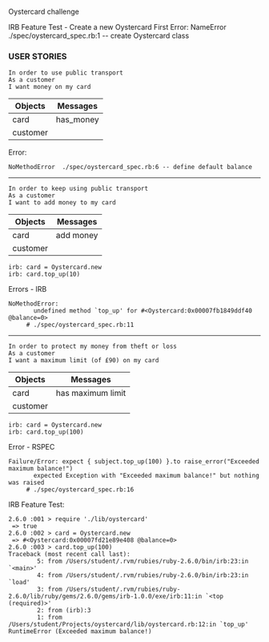 Oystercard challenge

IRB Feature Test - Create a new Oystercard
First Error:
NameError ./spec/oystercard_spec.rb:1 -- create Oystercard class

### USER STORIES

```
In order to use public transport
As a customer
I want money on my card
```
Objects | Messages
-|-
card  |  has_money
customer  |  

Error:
```
NoMethodError  ./spec/oystercard_spec.rb:6 -- define default balance
```
---

```
In order to keep using public transport
As a customer
I want to add money to my card
```
Objects | Messages
-|-
card  |  add money
customer  |

```
irb: card = Oystercard.new
irb: card.top_up(10)
```

Errors - IRB
```
NoMethodError:
       undefined method `top_up' for #<Oystercard:0x00007fb1849ddf40 @balance=0>
     # ./spec/oystercard_spec.rb:11
```
---

```
In order to protect my money from theft or loss
As a customer
I want a maximum limit (of £90) on my card
```

Objects | Messages
-|-
card  |  has maximum limit
customer  |

```
irb: card = Oystercard.new
irb: card.top_up(100)
```

Error - RSPEC
```
Failure/Error: expect { subject.top_up(100) }.to raise_error("Exceeded maximum balance!")
       expected Exception with "Exceeded maximum balance!" but nothing was raised
     # ./spec/oystercard_spec.rb:16
```

IRB Feature Test:

```
2.6.0 :001 > require './lib/oystercard'
 => true
2.6.0 :002 > card = Oystercard.new
 => #<Oystercard:0x00007fd21e89e408 @balance=0>
2.6.0 :003 > card.top_up(100)
Traceback (most recent call last):
        5: from /Users/student/.rvm/rubies/ruby-2.6.0/bin/irb:23:in `<main>'
        4: from /Users/student/.rvm/rubies/ruby-2.6.0/bin/irb:23:in `load'
        3: from /Users/student/.rvm/rubies/ruby-2.6.0/lib/ruby/gems/2.6.0/gems/irb-1.0.0/exe/irb:11:in `<top (required)>'
        2: from (irb):3
        1: from /Users/student/Projects/oystercard/lib/oystercard.rb:12:in `top_up'
RuntimeError (Exceeded maximum balance!)
```